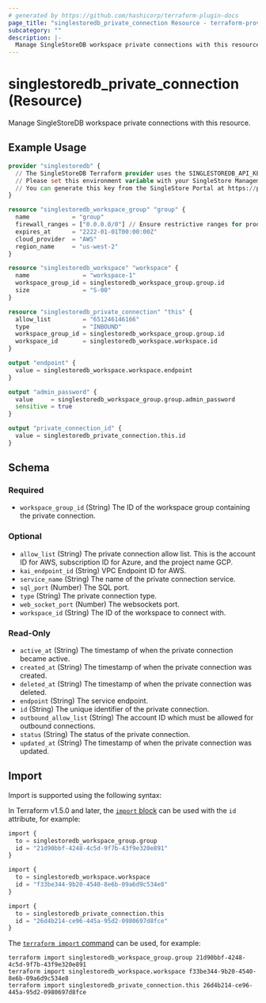 ```yaml
---
# generated by https://github.com/hashicorp/terraform-plugin-docs
page_title: "singlestoredb_private_connection Resource - terraform-provider-singlestoredb"
subcategory: ""
description: |-
  Manage SingleStoreDB workspace private connections with this resource.
---
```


# singlestoredb_private_connection (Resource)

Manage SingleStoreDB workspace private connections with this resource.

## Example Usage

```terraform
provider "singlestoredb" {
  // The SingleStoreDB Terraform provider uses the SINGLESTOREDB_API_KEY environment variable for authentication.
  // Please set this environment variable with your SingleStore Management API key.
  // You can generate this key from the SingleStore Portal at https://portal.singlestore.com/organizations/org-id/api-keys.
}

resource "singlestoredb_workspace_group" "group" {
  name            = "group"
  firewall_ranges = ["0.0.0.0/0"] // Ensure restrictive ranges for production environments.
  expires_at      = "2222-01-01T00:00:00Z"
  cloud_provider  = "AWS"
  region_name     = "us-west-2"
}

resource "singlestoredb_workspace" "workspace" {
  name               = "workspace-1"
  workspace_group_id = singlestoredb_workspace_group.group.id
  size               = "S-00"
}

resource "singlestoredb_private_connection" "this" {
  allow_list         = "651246146166"
  type               = "INBOUND"
  workspace_group_id = singlestoredb_workspace_group.group.id
  workspace_id       = singlestoredb_workspace.workspace.id
}

output "endpoint" {
  value = singlestoredb_workspace.workspace.endpoint
}

output "admin_password" {
  value     = singlestoredb_workspace_group.group.admin_password
  sensitive = true
}

output "private_connection_id" {
  value = singlestoredb_private_connection.this.id
}
```

<!-- schema generated by tfplugindocs -->
## Schema

### Required

- `workspace_group_id` (String) The ID of the workspace group containing the private connection.

### Optional

- `allow_list` (String) The private connection allow list. This is the account ID for AWS,  subscription ID for Azure, and the project name GCP.
- `kai_endpoint_id` (String) VPC Endpoint ID for AWS.
- `service_name` (String) The name of the private connection service.
- `sql_port` (Number) The SQL port.
- `type` (String) The private connection type.
- `web_socket_port` (Number) The websockets port.
- `workspace_id` (String) The ID of the workspace to connect with.

### Read-Only

- `active_at` (String) The timestamp of when the private connection became active.
- `created_at` (String) The timestamp of when the private connection was created.
- `deleted_at` (String) The timestamp of when the private connection was deleted.
- `endpoint` (String) The service endpoint.
- `id` (String) The unique identifier of the private connection.
- `outbound_allow_list` (String) The account ID which must be allowed for outbound connections.
- `status` (String) The status of the private connection.
- `updated_at` (String) The timestamp of when the private connection was updated.

## Import

Import is supported using the following syntax:

In Terraform v1.5.0 and later, the [`import` block](https://developer.hashicorp.com/terraform/language/import) can be used with the `id` attribute, for example:

```terraform
import {
  to = singlestoredb_workspace_group.group
  id = "21d90bbf-4248-4c5d-9f7b-43f9e320e891"
}

import {
  to = singlestoredb_workspace.workspace
  id = "f33be344-9b20-4540-8e6b-09a6d9c534e8"
}

import {
  to = singlestoredb_private_connection.this
  id = "26d4b214-ce96-445a-95d2-0980697d8fce"
}
```

The [`terraform import` command](https://developer.hashicorp.com/terraform/cli/commands/import) can be used, for example:

```shell
terraform import singlestoredb_workspace_group.group 21d90bbf-4248-4c5d-9f7b-43f9e320e891
terraform import singlestoredb_workspace.workspace f33be344-9b20-4540-8e6b-09a6d9c534e8
terraform import singlestoredb_private_connection.this 26d4b214-ce96-445a-95d2-0980697d8fce
```
